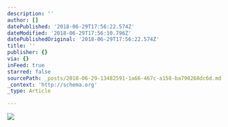 ```yaml
---
description: ''
author: []
datePublished: '2018-06-29T17:56:22.574Z'
dateModified: '2018-06-29T17:56:10.796Z'
datePublishedOriginal: '2018-06-29T17:56:22.574Z'
title: ''
publisher: {}
via: {}
inFeed: true
starred: false
sourcePath: _posts/2018-06-29-13482591-1a66-467c-a158-ba790268dc6d.md
_context: 'http://schema.org'
_type: Article

---
```

![](https://the-grid-user-content.s3-us-west-2.amazonaws.com/5bdfa936-144b-4c49-8395-617da94802d5.jpg)